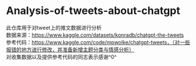 # Analysis-of-tweets-about-chatgpt
此仓库用于对tweet上的推文数据进行分析<br/>
数据来源：https://www.kaggle.com/datasets/konradb/chatgpt-the-tweets<br/>
参考代码：https://www.kaggle.com/code/mpwolke/chatgpt-tweets，（对一些报错的地方进行修改，并准备新增主题分类与情感分析）<br/>
对收集数据以及提供参考代码的同志表示感谢^0^
